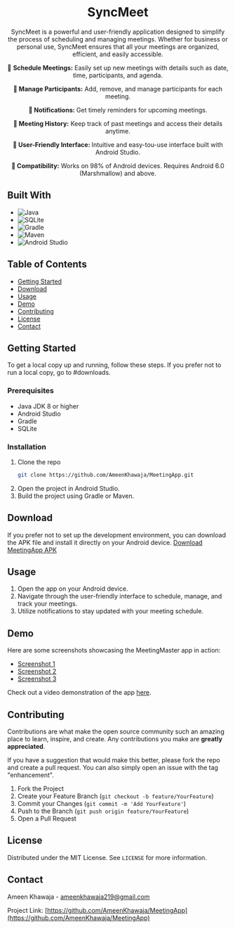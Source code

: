 
<h1 align="center">SyncMeet</h3>
<p align="center">SyncMeet is a powerful and user-friendly application designed to simplify the process of scheduling and managing meetings. Whether for business or personal use, SyncMeet ensures that all your meetings are organized, efficient, and easily accessible.</p>

<p align="center"> 📅 <b>Schedule Meetings:</b> Easily set up new meetings with details such as date, time, participants, and agenda.  </p>
<p align="center"><b>👥 Manage Participants:</b> Add, remove, and manage participants for each meeting.</p>
<p align="center"><b>🔔 Notifications:</b> Get timely reminders for upcoming meetings.</p>
<p align="center"><b>📜 Meeting History:</b> Keep track of past meetings and access their details anytime.</p>
<p align="center"><b>📱 User-Friendly Interface: </b> Intuitive and easy-tou-use interface built with Android Studio.</p>
<p align="center"><b>🚀 Compatibility:</b> Works on 98% of Android devices. Requires Android 6.0 (Marshmallow) and above.</p>

## Built With

- ![Java](https://img.shields.io/badge/Java-ED8B00?style=for-the-badge&logo=java&logoColor=white)
- ![SQLite](https://img.shields.io/badge/SQLite-07405E?style=for-the-badge&logo=sqlite&logoColor=white)
- ![Gradle](https://img.shields.io/badge/Gradle-02303A?style=for-the-badge&logo=gradle&logoColor=white)
- ![Maven](https://img.shields.io/badge/Maven-C71A36?style=for-the-badge&logo=apache-maven&logoColor=white)
- ![Android Studio](https://img.shields.io/badge/Android%20Studio-3DDC84?style=for-the-badge&logo=android-studio&logoColor=white)
## Table of Contents

- [Getting Started](#getting-started)
- [Download](#download)
- [Usage](#usage)
- [Demo](#demo)
- [Contributing](#contributing)
- [License](#license)
- [Contact](#contact)

## Getting Started

To get a local copy up and running, follow these steps. If you prefer not to run a local copy, go to #downloads.

### Prerequisites

- Java JDK 8 or higher
- Android Studio
- Gradle
- SQLite

### Installation

1. Clone the repo
   ```sh
   git clone https://github.com/AmeenKhawaja/MeetingApp.git
2. Open the project in Android Studio.
3. Build the project using Gradle or Maven.

## Download

If you prefer not to set up the development environment, you can download the APK file and install it directly on your Android device.
[Download MeetingApp APK](https://github.com/AmeenKhawaja/MeetingApp/blob/main/MeetingApp.apk)

## Usage

1. Open the app on your Android device.
2. Navigate through the user-friendly interface to schedule, manage, and track your meetings.
3. Utilize notifications to stay updated with your meeting schedule.
   
## Demo

Here are some screenshots showcasing the MeetingMaster app in action:

- [Screenshot 1](screenshots/screenshot1.png)
- [Screenshot 2](screenshots/screenshot2.png)
- [Screenshot 3](screenshots/screenshot3.png)

Check out a video demonstration of the app [here]().

## Contributing

Contributions are what make the open source community such an amazing place to learn, inspire, and create. Any contributions you make are **greatly appreciated**.

If you have a suggestion that would make this better, please fork the repo and create a pull request. You can also simply open an issue with the tag "enhancement".

1. Fork the Project
2. Create your Feature Branch (`git checkout -b feature/YourFeature`)
3. Commit your Changes (`git commit -m 'Add YourFeature'`)
4. Push to the Branch (`git push origin feature/YourFeature`)
5. Open a Pull Request

## License

Distributed under the MIT License. See `LICENSE` for more information.

## Contact

Ameen Khawaja - [ameenkhawaja219@gmail.com](mailto:ameenkhawaja219@gmail.com)

Project Link: [https://github.com/AmeenKhawaja/MeetingApp](https://github.com/AmeenKhawaja/MeetingApp)

